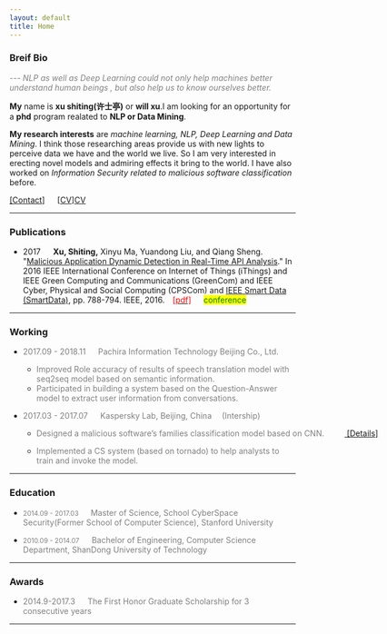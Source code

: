 ```yaml
---
layout: default
title: Home
---
```

### Breif Bio

<span style="color:grey"><i> --- NLP  as well as Deep Learning could not only help machines better understand human beings , but also help us to know ourselves better.</i></span>



**My** name is **xu shiting(许士亭)** or **will xu**.I am looking for an opportunity for a **phd** program realated to **NLP or Data Mining**.

**My research interests** are *machine learning, NLP, Deep Learning and Data Mining*. I think those researching areas provide us with new lights to perceive data we have and the world we live. So I am very interested in erecting novel models and admiring effects it bring to the world. I have also worked on *Information Security related to malicious software classification* before.


[[Contact]][mail] &emsp; [[CV]][CV] 


***

### Publications

- 2017 &emsp; **Xu, Shiting,** Xinyu Ma, Yuandong Liu, and Qiang Sheng. "[Malicious Application Dynamic Detection in Real-Time API Analysis][paper1]." In 2016 IEEE International Conference on Internet of Things (iThings) and IEEE Green Computing and Communications (GreenCom) and IEEE Cyber, Physical and Social Computing (CPSCom) and [IEEE Smart Data (SmartData)][smartData], pp. 788-794. IEEE, 2016.&emsp;[<font style="color:red">[pdf]</font>][paper1 pdf] &emsp; <mark><font style="color:green" >conference</font ></mark>




***

### Working 

- <font style="color:grey">2017.09 - 2018.11 &emsp; Pachira Information Technology Beijing Co., Ltd.</font>

    - <font style="color:grey">Improved Role accuracy of results of speech translation model with seq2seq model based on semantic information.</font>
    - <font style="color:grey">Participated in building a system based on the Question-Answer model to extract user information from conversations.</font>

<p/>

- <font style="color:grey">2017.03 - 2017.07   &emsp; Kaspersky Lab, Beijing, China &emsp;(Intership)</font>

    - <nobr><font style="color:grey"> Designed a malicious software’s families classification model based on CNN. &emsp;</font> &emsp;<a href="/2019/05/19/research-summary.html"> [Details]</a></nobr>

    - <font style="color:grey">Implemented a CS system (based on tornado) to help analysts to train and invoke the model.   </font>  


***

### Education

- <font style="color:grey"><small>2014.09 - 2017.03 </small> &emsp; Master of Science, School CyberSpace Security(Former School of Computer Science), Stanford University</font>

- <font style="color:grey"><small>2010.09 - 2014.07</small> &emsp; Bachelor of Engineering, Computer Science Department, ShanDong University of Technology</font>

***

### Awards

- <font style="color:grey">2014.9-2017.3 &emsp; The First Honor Graduate Scholarship for 3 consecutive years</font>

***


[CV]: ../../../assets/pdf/willXu_cv.pdf
[paper1]:http://ieeexplore.ieee.org/document/7917194/
[smartData]:http://umc.uestc.edu.cn/conference/cybermatics2016/SmartData2016/index.php
[paper1 pdf]:../../../assets/pdf/paper/5880a788.pdf
[mail]:mailto:xvshiting@live.com "xvshiting@live.com"




